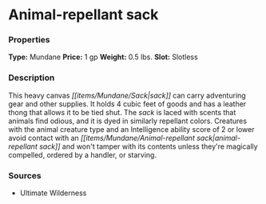 ﻿---
Title: "Animal-repellant sack"
Type: "Mundane"
Price: "1 gp"
Weight: "0.5 lbs."
Slot: "Slotless"
Description: |
  "This heavy canvas sack can carry adventuring gear and other supplies. It holds 4 cubic feet of goods and has a leather thong that allows it to be tied shut. The sack is laced with scents that animals find odious, and it is dyed in similarly repellant colors. Creatures with the animal creature type and an Intelligence ability score of 2 or lower avoid contact with an animal-repellant sack and won't tamper with its contents unless they're magically compelled, ordered by a handler, or starving."
Sources: "['Ultimate Wilderness']"
---

# Animal-repellant sack

### Properties

**Type:** Mundane **Price:** 1 gp **Weight:** 0.5 lbs. **Slot:** Slotless

### Description

This heavy canvas _[[items/Mundane/Sack|sack]]_ can carry adventuring gear and other supplies. It holds 4 cubic feet of goods and has a leather thong that allows it to be tied shut. The _sack_ is laced with scents that animals find odious, and it is dyed in similarly repellant colors. Creatures with the animal creature type and an Intelligence ability score of 2 or lower avoid contact with an _[[items/Mundane/Animal-repellant sack|animal-repellant sack]]_ and won't tamper with its contents unless they're magically compelled, ordered by a handler, or starving.

### Sources

* Ultimate Wilderness